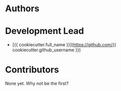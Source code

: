 # Authors


# Development Lead

* [{{ cookiecutter.full_name }}](https://github.com/{{ cookiecutter.github_username }})


# Contributors

None yet. Why not be the first?
